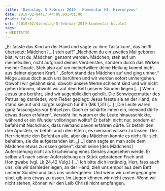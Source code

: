 ```yaml
---
title: 'Dienstag, 5 Februar 2019 : Kommentar Hl. Hieronymus'
date: 2019-02-04T17:44:00.001+01:00
draft: false
url: /2019/02/dienstag-5-februar-2019-kommentar-hl.html
tags: 
- MEDITATIO
---
```


„Er fasste das Kind an der Hand und sagte zu ihm: Talita kum!, das heißt übersetzt: Mädchen \[...\] steh auf!“ „Nachdem du ein zweites Mal geboren bist, wirst du ‚Mädchen‘ genannt werden. Mädchen, steh auf um meinetwillen, nicht aufgrund deines Verdienstes, sondern durch das Wirken meiner Gnade. Steh also auf um meinetwillen: deine Heilung kommt nicht aus deiner eigenen Kraft.“ „Sofort stand das Mädchen auf und ging umher.“ Möge Jesus doch auch uns berühren und wir werden sofort umhergehen. Obwohl wir gelähmt sind, obwohl unsere Werke schlecht sind und wir nicht gehen können, obwohl wir auf dem Bett unserer Sünden liegen \[...\] Wenn Jesus uns berührt, sind wir augenblicklich geheilt. Die Schwiegermutter des Petrus lag darnieder, vom Fieber geplagt: Jesus fasste sie an der Hand; da stand sie auf und sorgte sogleich für ihn (Mk 1,31) \[…\] „Die Leute waren ganz fassungslos vor Entsetzen. Doch er schärfte ihnen ein, niemand dürfe etwas davon erfahren“. Versteht ihr, warum er die Leute hinausschickte, während er ein Wunder vollbringen wollte? Er befahl nicht nur, sondern er befahl mit Nachdruck, dass niemand davon erfahren dürfe. Er befahl den drei Aposteln, er befahl auch den Eltern, es niemand wissen zu lassen. Der Herr richtete den Befehl an alle, aber das Mädchen konnte es nicht für sich behalten, sie die aufgestanden ist. „\[...\] dann sagte er, man solle dem Mädchen etwas zu essen geben“: damit seine \[des Mädchens\] Auferstehung nicht als Erscheinung eines Geistes angesehen werde. Er selber aß nach seiner Auferstehung ein Stück gebratenen Fisch und Honigwabe (vgl. Lk 24,42 Vulg.) \[...\] Ich bitte dich inständig, Herr, fass auch uns, die wir darniederliegen, an der Hand; zieh uns empor aus dem Bett unserer Sünden und lass uns umhergehen. Und wenn wir umhergegangen sind, gib uns etwas zu essen. Im Liegen können wir nicht essen. Wenn wir nicht stehen, können wir den Leib Christi nicht empfangen.